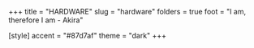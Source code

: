 +++
title = "HARDWARE"
slug = "hardware"
folders = true
foot = "I am, therefore I am - Akira"

[style]
    accent = "#87d7af"
    theme = "dark"
+++
